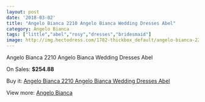 ```yaml
---
layout: post
date: '2018-03-02'
title: "Angelo Bianca 2210 Angelo Bianca Wedding Dresses Abel"
category: Angelo Bianca
tags: ["little","abel","rosy","dresses","bridesmaid"]
image: http://img.hectodress.com/1782-thickbox_default/angelo-bianca-2210-angelo-bianca-wedding-dresses-abel.jpg
---
```

Angelo Bianca 2210 Angelo Bianca Wedding Dresses Abel

On Sales: **$254.88**
<a href="https://www.hectodress.com/angelo-bianca/1141-angelo-bianca-2210-angelo-bianca-wedding-dresses-abel.html"><amp-img layout="responsive" width="600" height="600" src="//img.hectodress.com/1782-thickbox_default/angelo-bianca-2210-angelo-bianca-wedding-dresses-abel.jpg" alt="Angelo Bianca 2210 Angelo Bianca Wedding Dresses Abel 0" /></a>

Buy it: [Angelo Bianca 2210 Angelo Bianca Wedding Dresses Abel](https://www.hectodress.com/angelo-bianca/1141-angelo-bianca-2210-angelo-bianca-wedding-dresses-abel.html "Angelo Bianca 2210 Angelo Bianca Wedding Dresses Abel")

View more: [Angelo Bianca](https://www.hectodress.com/14-angelo-bianca "Angelo Bianca")